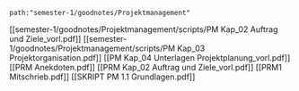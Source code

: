 ```expander
path:"semester-1/goodnotes/Projektmanagement"
```
[[semester-1/goodnotes/Projektmanagement/scripts/PM Kap_02 Auftrag und Ziele_vorl.pdf]]
[[semester-1/goodnotes/Projektmanagement/scripts/PM Kap_03 Projektorganisation.pdf]]
[[PM Kap_04 Unterlagen Projektplanung_vorl.pdf]]
[[PRM Anekdoten.pdf]]
[[PRM Kap_02 Auftrag und Ziele_vorl.pdf]]
[[PRM1 Mitschrieb.pdf]]
[[SKRIPT PM 1.1 Grundlagen.pdf]]
